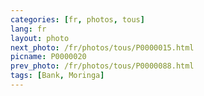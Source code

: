 ```yaml
---
categories: [fr, photos, tous]
lang: fr
layout: photo
next_photo: /fr/photos/tous/P0000015.html
picname: P0000020
prev_photo: /fr/photos/tous/P0000088.html
tags: [Bank, Moringa]
---
```

